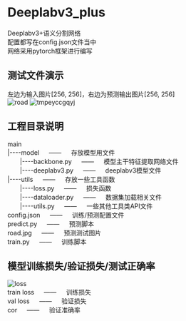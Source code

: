 # Deeplabv3_plus
Deeplabv3+语义分割网络</br>
配置都写在config.json文件当中</br>
网络采用pytorch框架进行编写</br>
## 测试文件演示
左边为输入图片[256, 256]，右边为预测输出图片[256, 256]</br>
![road](https://user-images.githubusercontent.com/77096562/173211851-ace636a2-5fcb-4b7b-bc3a-696d7e067e2a.jpg)
![tmpeyccgqyj](https://user-images.githubusercontent.com/77096562/173211863-ddfb2e1d-ed94-441c-9204-5405b26fc4a4.PNG)
## 工程目录说明
main</br>
|----model &emsp; —— &emsp; 存放模型用文件</br>
&emsp;&emsp;|----backbone.py &emsp; —— &emsp; 模型主干特征提取网络文件</br>
&emsp;&emsp;|----deeplabv3.py &emsp; —— &emsp; deeplabv3模型文件</br>
|----utils &emsp; —— &emsp; 存放一些工具函数</br>
&emsp;&emsp;|----loss.py &emsp; —— &emsp; 损失函数</br>
&emsp;&emsp;|----dataloader.py &emsp; —— &emsp; 数据集加载相关文件</br>
&emsp;&emsp;|----utils.py &emsp; —— &emsp; 一些其他工具类API文件</br>
config.json &emsp; —— &emsp; 训练/预测配置文件</br>
predict.py &emsp; —— &emsp; 预测脚本</br>
road.jpg &emsp; —— &emsp; 预测测试图片</br>
train.py &emsp; —— &emsp; 训练脚本</br>
## 模型训练损失/验证损失/测试正确率
![loss](https://user-images.githubusercontent.com/77096562/173211877-8044588e-a728-49be-8788-45c7f6cbe161.png)</br>
train&nbsp;loss &emsp; —— &emsp; 训练损失</br>
val&nbsp;loss &emsp; —— &emsp; 验证损失</br>
cor &emsp; —— &emsp; 验证准确率</br>

